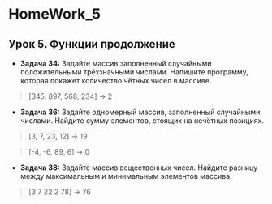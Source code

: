 # HomeWork_5
## Урок 5. Функции продолжение

* **Задача 34:** Задайте массив заполненный случайными положительными трёхзначными числами. Напишите программу, которая покажет количество чётных чисел в массиве.

>[345, 897, 568, 234] -> 2

* **Задача 36:** Задайте одномерный массив, заполненный случайными числами. Найдите сумму элементов, стоящих на нечётных позициях.

>[3, 7, 23, 12] -> 19

>[-4, -6, 89, 6] -> 0

* **Задача 38:** Задайте массив вещественных чисел. Найдите разницу между максимальным и минимальным элементов массива.

>[3 7 22 2 78] -> 76
